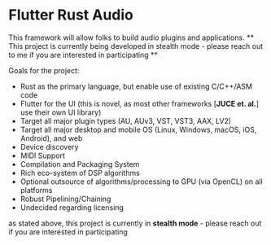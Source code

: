 
# Flutter Rust Audio

This framework will allow folks to build audio plugins and applications.
** This project is currently being developed in stealth mode - please reach out to me if you are interested in participating **

Goals for the project:
- Rust as the primary language, but enable use of existing C/C++/ASM code
- Flutter for the UI (this is novel, as most other frameworks [**JUCE et. al.**] use their own UI library)
- Target all major plugin types (AU, AUv3, VST, VST3, AAX, LV2)
- Target all major desktop and mobile OS (Linux, Windows, macOS, iOS, Android), and web
- Device discovery
- MIDI Support
- Compilation and Packaging System
- Rich eco-system of DSP algorithms
- Optional outsource of algorithms/processing to GPU (via OpenCL) on all platforms
- Robust Pipelining/Chaining
- Undecided regarding licensing

as stated above, this project is currently in **stealth mode** - please reach out if you are interested in participating

